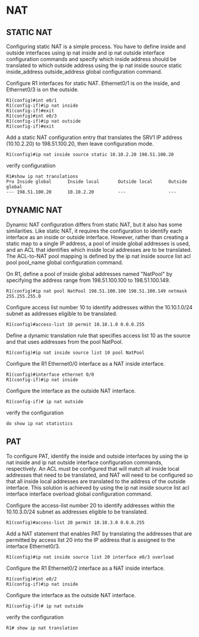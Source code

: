 # NAT


## STATIC NAT

Configuring static NAT is a simple process. You have to define inside and outside interfaces using ip nat inside and ip nat outside interface configuration commands and specify which inside address should be translated to which outside address using the ip nat inside source static inside_address outside_address global configuration command. 

Configure R1 interfaces for static NAT. Ethernet0/1 is on the inside, and Ethernet0/3 is on the outside. 
```
R1(config)#int e0/1
R1(config-if)#ip nat inside
R1(config-if)#exit
R1(config)#int e0/3
R1(config-if)#ip nat outside
R1(config-if)#exit
```
Add a static NAT configuration entry that translates the SRV1 IP address (10.10.2.20) to 198.51.100.20, then leave configuration mode.
```
R1(config)#ip nat inside source static 10.10.2.20 198.51.100.20 
```
verify configuratiion
```
R1#show ip nat translations 
Pro Inside global      Inside local       Outside local      Outside global
--- 198.51.100.20      10.10.2.20         ---                ---
```
## DYNAMIC NAT

Dynamic NAT configuration differs from static NAT, but it also has some similarities. Like static NAT, it requires the configuration to identify each interface as an inside or outside interface. However, rather than creating a static map to a single IP address, a pool of inside global addresses is used, and an ACL that identifies which inside local addresses are to be translated. The ACL-to-NAT pool mapping is defined by the ip nat inside source list acl pool pool_name global configuration command.

On R1, define a pool of inside global addresses named "NatPool" by specifying the address range from 198.51.100.100 to 198.51.100.149. 
```
R1(config)#ip nat pool NatPool 198.51.100.100 198.51.100.149 netmask 255.255.255.0
```
Configure access list number 10 to identify addresses within the 10.10.1.0/24 subnet as addresses eligible to be translated. 
```
R1(config)#access-list 10 permit 10.10.1.0 0.0.0.255
```
Define a dynamic translation rule that specifies access list 10 as the source and that uses addresses from the pool NatPool.
```
R1(config)#ip nat inside source list 10 pool NatPool
```
Configure the R1 Ethernet0/0 interface as a NAT inside interface.
```
R1(config)#interface ethernet 0/0
R1(config-if)#ip nat inside 
```
Configure the interface as the outside NAT interface.
```
R1(config-if)# ip nat outside
```
verify the configuration
```
do show ip nat statistics 
```

## PAT

To configure PAT, identify the inside and outside interfaces by using the ip nat inside and ip nat outside interface configuration commands, respectively. An ACL must be configured that will match all inside local addresses that need to be translated, and NAT will need to be configured so that all inside local addresses are translated to the address of the outside interface. This solution is achieved by using the ip nat inside source list acl interface interface overload global configuration command. 

Configure the access-list number 20 to identify addresses within the 10.10.3.0/24 subnet as addresses eligible to be translated. 
```
R1(config)#access-list 20 permit 10.10.3.0 0.0.0.255 
```
Add a NAT statement that enables PAT by translating the addresses that are permitted by access list 20 into the IP address that is assigned to the interface Ethernet0/3. 
```
R1(config)#ip nat inside source list 20 interface e0/3 overload
```
Configure the R1 Ethernet0/2 interface as a NAT inside interface. 
```
R1(config)#int e0/2
R1(config-if)#ip nat inside
```
Configure the interface as the outside NAT interface.
```
R1(config-if)# ip nat outside
```
verify the configuration
```
R1# show ip nat translation 
```

